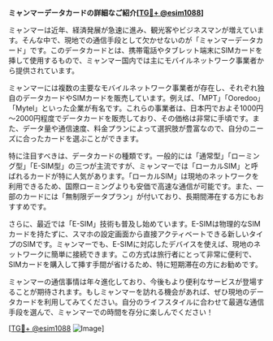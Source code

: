 **ミャンマーデータカードの詳細なご紹介[[TG💪+ @esim1088](https://t.me/s/esim1088)]**

ミャンマーは近年、経済発展が急速に進み、観光客やビジネスマンが増えています。そんな中で、現地での通信手段として欠かせないのが「ミャンマーデータカード」です。このデータカードとは、携帯電話やタブレット端末にSIMカードを挿して使用するもので、ミャンマー国内では主にモバイルネットワーク事業者から提供されています。

ミャンマーには複数の主要なモバイルネットワーク事業者が存在し、それぞれ独自のデータカードやSIMカードを販売しています。例えば、「MPT」「Ooredoo」「Mytel」といった企業が有名です。これらの事業者は、日本円でおよそ1000円～2000円程度でデータカードを販売しており、その価格は非常に手頃です。また、データ量や通信速度、料金プランによって選択肢が豊富なので、自分のニーズに合ったカードを選ぶことができます。

特に注目すべきは、データカードの種類です。一般的には「通常型」「ローミング型」「E-SIM型」の三つが主流ですが、ミャンマーでは「ローカルSIM」と呼ばれるカードが特に人気があります。「ローカルSIM」は現地のネットワークを利用できるため、国際ローミングよりも安価で高速な通信が可能です。また、一部のカードには「無制限データプラン」が付いており、長期間滞在する方にもおすすめです。

さらに、最近では「E-SIM」技術も普及し始めています。E-SIMは物理的なSIMカードを持たずに、スマホの設定画面から直接アクティベートできる新しいタイプのSIMです。ミャンマーでも、E-SIMに対応したデバイスを使えば、現地のネットワークに簡単に接続できます。この方式は旅行者にとって非常に便利で、SIMカードを購入して挿す手間が省けるため、特に短期滞在の方にお勧めです。

ミャンマーの通信事情は年々進化しており、今後もより便利なサービスが登場することが期待されます。もしミャンマーを訪れる機会があれば、ぜひ現地のデータカードを利用してみてください。自分のライフスタイルに合わせて最適な通信手段を選んで、ミャンマーでの時間を存分に楽しんでください！

[[TG💪+ @esim1088](https://t.me/s/esim1088) ![Image](https://i.postimg.cc/Y0z9fWf4/image.png)]